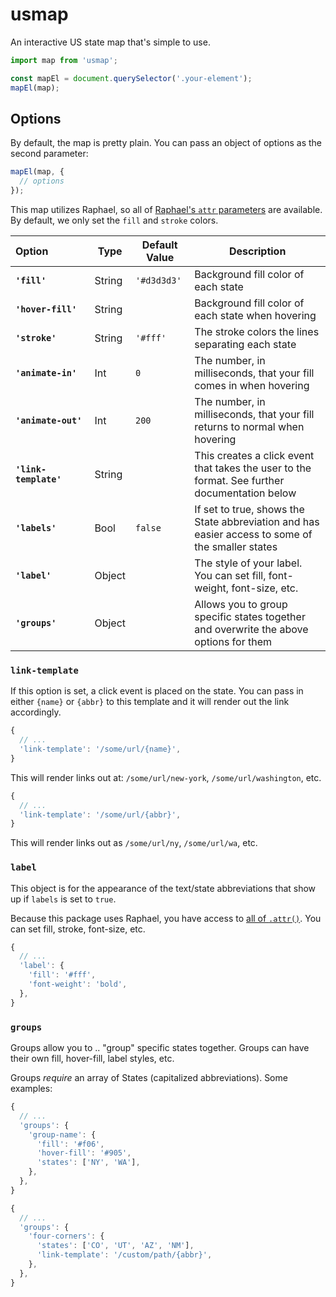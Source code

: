 # usmap

An interactive US state map that's simple to use.

```javascript
import map from 'usmap';

const mapEl = document.querySelector('.your-element');
mapEl(map);
```

## Options

By default, the map is pretty plain. You can pass an object of options as the second parameter:

```javascript
mapEl(map, {
  // options
});
```

This map utilizes Raphael, so all of [Raphael's `attr` parameters](http://dmitrybaranovskiy.github.io/raphael/reference.html#Element.attr) are available. By default, we only set the `fill` and `stroke` colors.

| **Option**&nbsp;&nbsp;&nbsp;&nbsp;&nbsp;&nbsp;&nbsp;&nbsp;&nbsp;&nbsp;&nbsp;&nbsp;&nbsp; | **Type** | **Default Value** | **Description** |
|:-----------|----------|-------------------|-----------------|
| **`'fill'`** | String | `'#d3d3d3'` | Background fill color of each state |
| **`'hover-fill'`** | String | | Background fill color of each state when hovering |
| **`'stroke'`** | String | `'#fff'` | The stroke colors the lines separating each state |
| **`'animate-in'`** | Int | `0` | The number, in milliseconds, that your fill comes in when hovering |
| **`'animate-out'`** | Int | `200` | The number, in milliseconds, that your fill returns to normal when hovering |
| **`'link-template'`** | String | | This creates a click event that takes the user to the format. See further documentation below |
| **`'labels'`** | Bool | `false` | If set to true, shows the State abbreviation and has easier access to some of the smaller states |
| **`'label'`** | Object | | The style of your label. You can set fill, font-weight, font-size, etc. |
| **`'groups'`** | Object | | Allows you to group specific states together and overwrite the above options for them |

### `link-template`

If this option is set, a click event is placed on the state. You can pass in either `{name}` or `{abbr}` to this template and it will render out the link accordingly.

```javascript
{
  // ...
  'link-template': '/some/url/{name}',
}
```

This will render links out at: `/some/url/new-york`, `/some/url/washington`, etc.

```javascript
{
  // ...
  'link-template': '/some/url/{abbr}',
}
```

This will render links out as `/some/url/ny`, `/some/url/wa`, etc.

### `label`

This object is for the appearance of the text/state abbreviations that show up if `labels` is set to `true`.

Because this package uses Raphael, you have access to [all of `.attr()`](https://dmitrybaranovskiy.github.io/raphael/reference.html#Element.attr). You can set fill, stroke, font-size, etc.

```javascript
{
  // ... 
  'label': {
    'fill': '#fff',
    'font-weight': 'bold',
  },
}
```

### `groups`

Groups allow you to .. "group" specific states together. Groups can have their own fill, hover-fill, label styles, etc.

Groups _require_ an array of States (capitalized abbreviations). Some examples:

```javascript
{
  // ...
  'groups': {
    'group-name': {
      'fill': '#f06',
      'hover-fill': '#905',
      'states': ['NY', 'WA'],
    },
  },
}
```

```javascript
{
  // ...
  'groups': {
    'four-corners': {
      'states': ['CO', 'UT', 'AZ', 'NM'],
      'link-template': '/custom/path/{abbr}',
    },
  },
}
```
